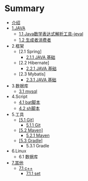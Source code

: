 # Summary

* [介绍](README.md)
* [1.JAVA](1-java.md)
  * [1.1 Java数学表达式解析工具-jeval](11-jeval.md)
  * [1.2 生成者消费者](12-Producer_Consumer.md)
* 2.框架
  * \[2.1 Spring\]
    * [2.1.1 JAVA 基础](11-batying-yong.md)
  * \[2.2 Hibernate\]
    * [2.2.1 JAVA 基础](11-batying-yong.md)
  * \[2.3 Mybatis\]    
    * [2.3.1 JAVA 基础](11-batying-yong.md)
* 3.数据库
  * [3.1 mysql](31-mysql.md)
* 4.Script
  * [4.1 bat脚本](41-bat_script.md)
  * [4.2 sh脚本](42-sh_script.md)
* 5.工具
  * [\[5.1 Git\]](51-git.md)
    * [5.1.1  Git](51-git/511-git.md)
  * [\[5.2 Maven\]](52-maven.md)
    * [5.2.1  Maven](52-maven/521-maven.md)
  * [\[5.3 Gradle\]](53-gradle.md)
    * 5.3.1  Gradle
* 6.Linux
  * 6.1 数据库
* [7.其他](7other.md)
  * [7.1 c++](7other/71-c++.md)
    * [7.1.1 set](7other/71-c++/711-set.md)

